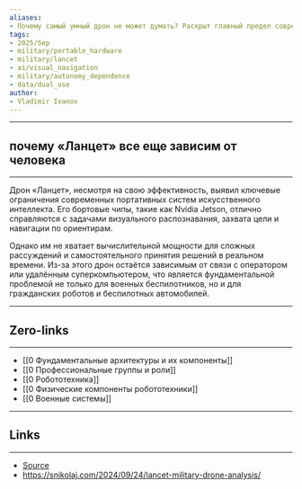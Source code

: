 ```yaml
---
aliases: 
- Почему самый умный дрон не может думать? Раскрыт главный предел современного ИИ
tags:
- 2025/Sep
- military/portable_hardware
- military/lancet
- ai/visual_navigation
- military/autonomy_dependence
- data/dual_use
author:
- Vladimir Ivanov
---
```

-----
##  почему «Ланцет» все еще зависим от человека 
-----
Дрон «Ланцет», несмотря на свою эффективность, выявил ключевые ограничения современных портативных систем искусственного интеллекта. Его бортовые чипы, такие как Nvidia Jetson, отлично справляются с задачами визуального распознавания, захвата цели и навигации по ориентирам. 

Однако им не хватает вычислительной мощности для сложных рассуждений и самостоятельного принятия решений в реальном времени. Из-за этого дрон остаётся зависимым от связи с оператором или удалённым суперкомпьютером, что является фундаментальной проблемой не только для военных беспилотников, но и для гражданских роботов и беспилотных автомобилей.

---
## Zero-links
---
- [[0 Фундаментальные архитектуры и их компоненты]]
- [[0 Профессиональные группы и роли]]
- [[0 Робототехника]]
- [[0 Физические компоненты робототехники]]
- [[0 Военные системы]]

---
## Links
---
- [Source](https://t.me/turboproject/2064)
- https://snikolaj.com/2024/09/24/lancet-military-drone-analysis/